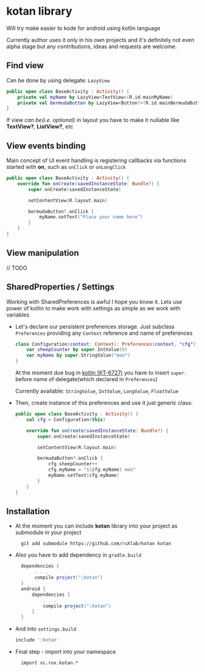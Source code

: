 kotan library
==========================

Will try make easier to kode for android using kotlin language

Currently author uses it only in his own projects and it's definitely not even alpha stage but any contributions, ideas
 and requests are welcome.

Find view
----------------------------
Can be done by using delegate: ```LazyView```

```kotlin
public open class BaseActivity : Activity() {
    private val myName by LazyView<TextView>(R.id.mainMyName)
    private val bermudaButton by LazyView<Button?>(R.id.mainBermudaButton)
}
```


If view _can be(i.e. optional)_ in layout you have to make it nullable like **TextView?**, **ListView?**, etc

View events binding
---------------------------------

Main concept of UI event handling is registering callbacks via functions started with **on**, such as ```onClick``` or ```onLongClick```

```kotlin
public open class BaseActivity : Activity() {
    override fun onCreate(savedInstanceState: Bundle?) {
        super.onCreate(savedInstanceState)

        setContentView(R.layout.main)

        bermudaButton?.onClick {
            myName.setText("Place your name here")
        }
    }
}
```





View manipulation
------------------------------

// TODO



SharedProperties / Settings
------------------------------

Working with SharedPreferences is awful I hope you know it. Lets use power of kotlin to make work with settings as simple
as we work with variables


* Let's declare our persistent preferences storage. Just subclass ```Preferences``` providing
  any ```Context``` reference and name of preferences
    ```kotlin
    class Configuration(context: Context): Preferences(context, "cfg") {
        var sheepCounter by super.IntValue(0)
        var myName by super.StringValue("moo")
    }
    ```

  At the moment due bug in [kotlin (KT-6727)](https://youtrack.jetbrains.com/issue/KT-6727#comment=27-935290) you have to insert ```super.``` before name of delegate(which declared in ```Preferences```)

  Currently available: ```StringValue```, ```IntValue```, ```LongValue```, ```FloatValue```

* Then, create instance of this preferences and use it just generic class:
    ```kotlin
    public open class BaseActivity : Activity() {
        val cfg = Configuration(this)

        override fun onCreate(savedInstanceState: Bundle?) {
            super.onCreate(savedInstanceState)

            setContentView(R.layout.main)

            bermudaButton?.onClick {
                cfg.sheepCounter++
                cfg.myName = "${cfg.myName} moo"
                myName.setText(cfg.myName)
            }
        }
    }
    ```



Installation
----------------

* At the moment you can include **kotan** library into your project as submodule in your project
    
        git add submodule https://github.com/ruXlab/kotan kotan


* Also you have to add dependency in ```gradle.build```
  ```gradle
    dependencies {
         . . .
         compile project(":kotan")
    }
    android {
        dependencies {
            . . .
            compile project(":kotan")
        }
    }
  ```
* And into ```settings.build```
  ```gradle
  include ':kotan'
  ```
    
* Final step - import into your namespace
    
        import vc.rux.kotan.*
